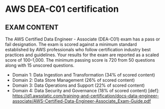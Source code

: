 # AWS DEA-C01 certification
## EXAM CONTENT
The AWS Certified Data Engineer - Associate (DEA-C01) exam has a pass or fail
designation. The exam is scored against a minimum standard established by AWS
professionals who follow certification industry best practices and guidelines.
Your results for the exam are reported as a scaled score of 100–1,000. The minimum
passing score is 720 from 50 questions along with 15 unscored questions. 

- Domain 1: Data Ingestion and Transformation (34% of scored content)
- Domain 2: Data Store Management (26% of scored content)
- Domain 3: Data Operations and Support (22% of scored content)
- Domain 4: Data Security and Governance (18% of scored content)
[def]: https://d1.awsstatic.com/training-and-certification/docs-data-engineer-associate/AWS-Certified-Data-Engineer-Associate_Exam-Guide.pdf